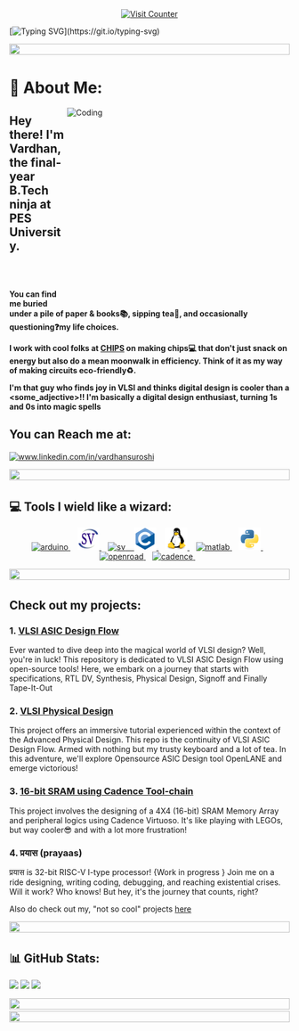 
<div style="display: flex; justify-content: center;" align="center">
    <a href="https://visitcount.itsvg.in">
        <img src="https://visitcount.itsvg.in/api?id=VardhanSuroshi&icon=1&color=4" alt="Visit Counter">
    </a>
</div>

[![Typing SVG](https://readme-typing-svg.demolab.com?font=ubuntu&pause=1000&width=435&lines=Namaste!!!+Welcome+to+my+GitHub+Page+.+.+.)](https://git.io/typing-svg)

<img src="https://i.imgur.com/dBaSKWF.gif" height="20" width="100%">

# 💫 About Me:

<img src="https://i.pinimg.com/originals/c4/b1/99/c4b19969def51164ea4ad9a290a217bf.gif" align="right" alt="Coding" width="400" height="350"/>

## **Hey there! I'm Vardhan, the final-year B.Tech ninja at PES University.**
<br>
<br> 

 **You can find me buried under a pile of paper & books📚, sipping tea🍵, and occasionally questioning❓my life choices.** 
<br>

 **I work with cool folks at [CHIPS](https://www.chips.pes.edu) on making chips💻 that don't just snack on energy but also do a mean moonwalk in efficiency. Think of it as my way of making circuits eco-friendly♻️.** 
<br>

 **I'm that guy who finds joy in VLSI and thinks digital design is cooler than a <some_adjective>!! I'm basically a digital design enthusiast, turning 1s and 0s into magic spells**

## You can Reach me at:

<a href="https://linkedin.com/in/www.linkedin.com/in/vardhansuroshi" target="blank"><img align="center" src="https://raw.githubusercontent.com/rahuldkjain/github-profile-readme-generator/master/src/images/icons/Social/linked-in-alt.svg" alt="www.linkedin.com/in/vardhansuroshi" height="30" width="40" /></a>

<img src="https://i.imgur.com/dBaSKWF.gif" height="20" width="100%">

## 💻 Tools I wield like a wizard:

<p align="center">
    <a href="https://www.arduino.cc/" target="_blank" rel="noreferrer"> <img src="https://cdn.worldvectorlogo.com/logos/arduino-1.svg" alt="arduino" width="40" height="40"/> </a>
    &nbsp;&nbsp;
    <a href="https://www.systemverilog.com" target="_blank" rel="noreferrer"> <img src="https://github.com/vscode-icons/vscode-icons/blob/master/icons/file_type_light_systemverilog.svg" alt="sv" width="40" height="40"/> </a>
    &nbsp;&nbsp;
    <a href="https://riscv.org/" target="_blank" rel="noreferrer"> <img src="https://upload.wikimedia.org/wikipedia/commons/9/9a/RISC-V-logo.svg" alt="sv" width="200" height="40"/>
    &nbsp;&nbsp;
    <a href="https://www.cprogramming.com/" target="_blank" rel="noreferrer"> <img src="https://raw.githubusercontent.com/devicons/devicon/master/icons/c/c-original.svg" alt="c" width="40" height="40"/> </a>
    &nbsp;&nbsp;
    <a href="https://www.linux.org/" target="_blank" rel="noreferrer"> <img src="https://raw.githubusercontent.com/devicons/devicon/master/icons/linux/linux-original.svg" alt="linux" width="40" height="40"/> </a>
    &nbsp;&nbsp;
    <a href="https://www.mathworks.com/" target="_blank" rel="noreferrer"> <img src="https://upload.wikimedia.org/wikipedia/commons/2/21/Matlab_Logo.png" alt="matlab" width="40" height="40"/> </a>
    &nbsp;&nbsp;
    <a href="https://www.python.org" target="_blank" rel="noreferrer"> <img src="https://raw.githubusercontent.com/devicons/devicon/master/icons/python/python-original.svg" alt="python" width="40" height="40"/> </a>
    &nbsp;&nbsp;
    <a href="https://theopenroadproject.org/" target="_blank" rel="noreferrer"> <img src="https://openroaddesigncontest.org/wp-content/uploads/2023/02/OpenROAD-Logo-1024x1024.jpg" alt="openroad" width="40" height="40"/> </a>
    &nbsp;&nbsp;
    <a href="https://www.cadence.com/en_US/home.html" target="_blank" rel="noreferrer"> <img src="https://encrypted-tbn0.gstatic.com/images?q=tbn:ANd9GcRrUUjFmVFZ595FLjQ9KUvela4f75hg1nOEN_PvwVXxesFwOJOzh7viWnKvyL1P1sZoGQ" alt="cadence" width="90" height="40"/> </a>
    &nbsp;&nbsp;

</p>


<img src="https://i.imgur.com/dBaSKWF.gif" height="20" width="100%">

## Check out my projects: 

### 1. [VLSI ASIC Design Flow](https://github.com/VardhanSuroshi/VLSI-ASIC-Design-Flow)

Ever wanted to dive deep into the magical world of VLSI design? Well, you're in luck! This repository is dedicated to VLSI ASIC Design Flow using open-source tools! Here, we embark on a journey that starts with specifications, RTL DV, Synthesis, Physical Design, Signoff and Finally Tape-It-Out


### 2. [VLSI Physical Design](https://github.com/VardhanSuroshi/VLSI-Physical-Design-Flow)

This project offers an immersive tutorial experienced within the context of the Advanced Physical Design. This repo is the continuity of VLSI ASIC Design Flow. Armed with nothing but my trusty keyboard and a lot of tea. In this adventure, we'll explore Opensource ASIC Design tool OpenLANE and emerge victorious!

### 3. [16-bit SRAM using Cadence Tool-chain](https://github.com/VardhanSuroshi/Memory-Design-And-Testing)

This project involves the designing of a 4X4 (16-bit) SRAM Memory Array and peripheral logics using Cadence Virtuoso. It's like playing with LEGOs, but way cooler😎 and with a lot more frustration!

### 4. प्रयास (prayaas)

  प्रयास is 32-bit RISC-V I-type processor! {Work in progress } Join me on a ride designing, writing coding, debugging, and reaching existential crises. Will it work? Who knows! But hey, it's the journey that counts, right?


Also do check out my, "not so cool" projects [here](https://github.com/VardhanSuroshi?tab=repositories) 

<img src="https://i.imgur.com/dBaSKWF.gif" height="20" width="100%">

## 📊 GitHub Stats:

![](https://github-readme-stats.vercel.app/api?username=VardhanSuroshi&theme=dark&hide_border=false&include_all_commits=false&count_private=false)
![](https://github-readme-streak-stats.herokuapp.com/?user=VardhanSuroshi&theme=dark&hide_border=false)
![](https://github-readme-stats.vercel.app/api/top-langs/?username=VardhanSuroshi&theme=dark&hide_border=false&include_all_commits=false&count_private=false&layout=compact)


<img src="https://i.imgur.com/dBaSKWF.gif" height="20" width="100%">


<img src="https://i.imgur.com/dBaSKWF.gif" height="20" width="100%">
